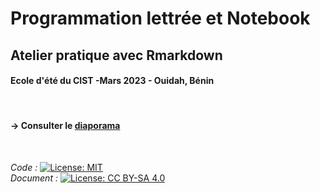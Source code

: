 # Programmation lettrée et Notebook
## Atelier pratique avec Rmarkdown

#### Ecole d'été du CIST -Mars 2023 - Ouidah, Bénin

</br>

#### &rarr; **Consulter le** [**diaporama**](https://ee-cist.github.io/OUT1_Rmarkdown/#1)   

</br>

*Code :* [![License: MIT](https://img.shields.io/badge/License-MIT-yellow.svg)](https://opensource.org/licenses/MIT)     
*Document :* [![License: CC BY-SA 4.0](https://img.shields.io/badge/License-CC_BY--SA_4.0-lightgrey.svg)](https://creativecommons.org/licenses/by-sa/4.0/)







 


